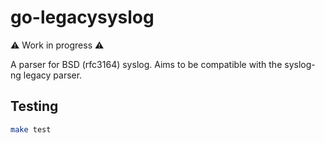 # go-legacysyslog

⚠️ Work in progress ⚠️

A parser for BSD (rfc3164) syslog. Aims to be compatible with the syslog-ng legacy parser.

## Testing

```sh
make test
```
